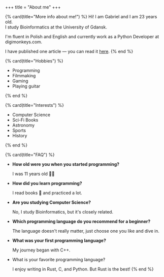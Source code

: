 +++
title = "About me"
+++

{% card(title="More info about me!") %}
Hi! I am Gabriel and I am 23 years old.  
I study Bioinformatics at the University of Gdansk.

I'm fluent in Polish and English and currently work as a Python Developer at digimonkeys.com.

I have published one article — you can read it [here](https://dx.doi.org/10.1038/s41598-023-44488-7).
{% end %}

{% card(title="Hobbies") %}

<ul class="flex flex-wrap gap-1 list-none p-2 w-full justify-between">
                  <li>Programming</li>
                  <li>Filmmaking</li>
                  <li>Gaming</li>
                  <li>Playing guitar</li>
                </ul>
  {% end %}

{% card(title="Interests") %}

<ul class="flex flex-wrap gap-1 list-none p-2 w-full justify-between">
                  <li>Computer Science</li>
                  <li>Sci-Fi Books</li>
                  <li>Astronomy</li>
                  <li>Sports</li>
                  <li>History</li>
                </ul>
  {% end %}

{% card(title="FAQ") %}

- **How old were you when you started programming?**

  I was 11 years old 🧑‍💻

- **How did you learn programming?**

  I read books 📖 and practiced a lot.

- **Are you studying Computer Science?**

  No, I study Bioinformatics, but it's closely related.

- **Which programming language do you recommend for a beginner?**

  The language doesn't really matter, just choose one you like and dive in.

- **What was your first programming language?**

  My journey began with C++.

- What is your favorite programming language?

  I enjoy writing in Rust, C, and Python. But Rust is the best!
  {% end %}
